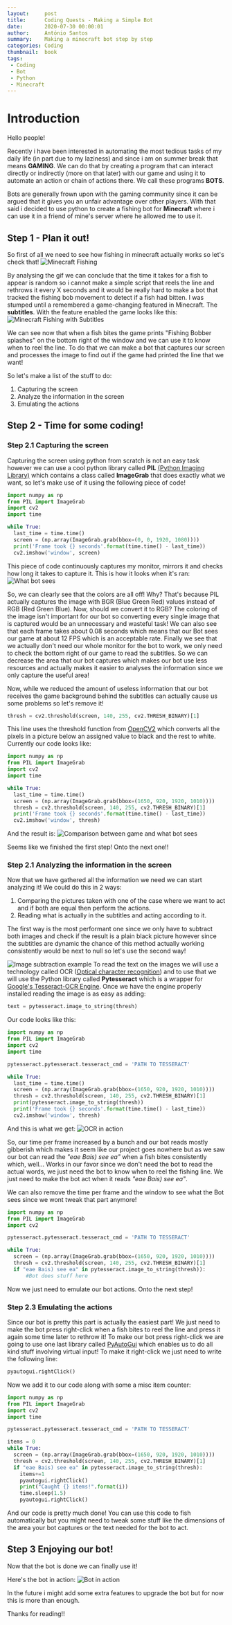 ```yaml
---
layout:     post
title:      Coding Quests - Making a Simple Bot
date:       2020-07-30 00:00:01
author:     António Santos
summary:    Making a minecraft bot step by step
categories: Coding
thumbnail:  book
tags:
 - Coding
 - Bot
 - Python
 - Minecraft
---
```


# Introduction

Hello people!

Recently i have been interested in automating the most tedious tasks of my daily life (in part due to my laziness) and since i am on summer break that means **GAMING**. We can do that by creating a program that can interact directly or indirectly (more on that later) with our game and using it to automate an action or chain of actions there. We call these programs **BOTS**.

Bots are generally frown upon with the gaming community since it can be argued that it gives you an unfair advantage over other players. With that said i decided to use python to create a fishing bot for **Minecraft** where i can use it in a friend of mine's server where he allowed me to use it.

## Step 1 - Plan it out!

So first of all we need to see how fishing in minecraft actually works so let's check that!
![Minecraft Fishing](https://raw.githubusercontent.com/antoniomsantos99/antoniomsantos99.github.io/master/assets/CodingQuests/1/1.gif)


By analysing the gif we can conclude that the time it takes for a fish to appear is random so i cannot make a simple script that reels the line and rethrows it every X seconds and it would be really hard to make a bot that tracked the fishing bob movement to detect if a fish had bitten. I was stumped until a remembered a game-changing featured in Minecraft. The **subtitles**. With the feature enabled the game looks like this:
![Minecraft Fishing with Subtitles](https://raw.githubusercontent.com/antoniomsantos99/antoniomsantos99.github.io/master/assets/CodingQuests/1/2.gif)

We can see now that when a fish bites the game prints "Fishing Bobber splashes" on the bottom right of the window and we can use it to know when to reel the line. To do that we can make a bot that captures our screen and processes the image to find out if the game had printed the line that we want!

So let's make a list of the stuff to do:

 1. Capturing the screen 
 2. Analyze the information in the screen
 3. Emulating the actions

## Step 2 - Time for some coding!
### Step 2.1 Capturing the screen
Capturing the screen using python from scratch is not an easy task however we can use a cool python library called **PIL** [(Python Imaging Library)](https://pypi.org/project/Pillow/) which contains a class called **ImageGrab** that does exactly what we want, so let's make use of it using the following piece of code!
```Python
import numpy as np  
from PIL import ImageGrab  
import cv2  
import time  

while True:
  last_time = time.time()    
  screen = (np.array(ImageGrab.grab(bbox=(0, 0, 1920, 1080))))  
  print('Frame took {} seconds'.format(time.time() - last_time))  
  cv2.imshow('window', screen)
```
This piece of code continuously captures my monitor, mirrors it and checks how long it takes to capture it. This is how it looks when it's ran:
![What bot sees](https://raw.githubusercontent.com/antoniomsantos99/antoniomsantos99.github.io/master/assets/CodingQuests/1/3.gif)


So, we can clearly see that the colors are all off! Why? That's because PIL actually captures the image with BGR (Blue Green Red) values instead of RGB (Red Green Blue). Now, should we convert it to RGB? The coloring of the image isn't important for our bot so converting every single image that is captured would be an unnecessary and wasteful task! 
We can also see that each frame takes about 0.08 seconds which means that our Bot sees our game at about 12 FPS which is an acceptable rate.
Finally we see that we actually don't need our whole monitor for the bot to work, we only need to check the bottom right of our game to read the subtitles. So we can decrease the area that our bot captures which makes our bot use less resources and actually makes it easier to analyses the information since we only capture the useful area!

Now, while we reduced the amount of useless information that our bot receives the game background behind the subtitles can actually cause us some problems so let's remove it!

```Python
thresh = cv2.threshold(screen, 140, 255, cv2.THRESH_BINARY)[1]
```
This line uses the threshold function from [OpenCV2](https://pypi.org/project/opencv-python/) which converts all the pixels in a picture below an assigned value to black and the rest to white. Currently our code looks like:

```Python
import numpy as np  
from PIL import ImageGrab  
import cv2  
import time  

while True:
  last_time = time.time()    
  screen = (np.array(ImageGrab.grab(bbox=(1650, 920, 1920, 1010))))
  thresh = cv2.threshold(screen, 140, 255, cv2.THRESH_BINARY)[1]  
  print('Frame took {} seconds'.format(time.time() - last_time))  
  cv2.imshow('window', thresh)
```
And the result is:
![Comparison between game and what bot sees](https://raw.githubusercontent.com/antoniomsantos99/antoniomsantos99.github.io/master/assets/CodingQuests/1/1.png)


Seems like we finished the first step! Onto the next one!!

### Step 2.1 Analyzing the information in the screen
Now that we have gathered all the information we need we can start analyzing it! We could do this in 2 ways:

 1. Comparing the pictures taken with one of the case where we want to act and if both are equal then perform the actions.
 2. Reading what is actually in the subtitles and acting according to it.

The first way is the most performant one since we only have to subtract both images and check if the result is a plain black picture however since the subtitles are dynamic the chance of this method actually working consistently would be next to null so let's use the second way!

![Image subtraction example](https://docs.opencv.org/3.4/Background_Subtraction_Tutorial_Scheme.png)
To read the text on the images we will use a technology called OCR ([Optical character recognition](https://en.wikipedia.org/wiki/Optical_character_recognition)) and to use that we will use the Python library called **Pytesseract** which is a wrapper for [Google's Tesseract-OCR Engine](https://github.com/tesseract-ocr/tesseract). Once we have the engine properly installed reading the image is as easy as adding:
```Python
text = pytesseract.image_to_string(thresh)
```
Our code looks like this:

```Python
import numpy as np  
from PIL import ImageGrab  
import cv2  
import time

pytesseract.pytesseract.tesseract_cmd = 'PATH TO TESSERACT'

while True:
  last_time = time.time()    
  screen = (np.array(ImageGrab.grab(bbox=(1650, 920, 1920, 1010))))
  thresh = cv2.threshold(screen, 140, 255, cv2.THRESH_BINARY)[1]
  print(pytesseract.image_to_string(thresh))  
  print('Frame took {} seconds'.format(time.time() - last_time))  
  cv2.imshow('window', thresh)
```
And this is what we get:
![OCR in action](https://raw.githubusercontent.com/antoniomsantos99/antoniomsantos99.github.io/master/assets/CodingQuests/1/4.gif)


So, our time per frame increased by a bunch and our bot reads mostly gibberish which makes it seem like our project goes nowhere but as we saw our bot can read the  *"eae Bais) see ea"* when a fish bites consistently which, well... Works in our favor since we don't need the bot to read the actual words, we just need the bot to know when to reel the fishing line. We just need to make the bot act when it reads *"eae Bais) see ea"*.

We can also remove the time per frame and the window to see what the Bot sees since we wont tweak that part anymore!

```Python
import numpy as np  
from PIL import ImageGrab  
import cv2  

pytesseract.pytesseract.tesseract_cmd = 'PATH TO TESSERACT'

while True:  
  screen = (np.array(ImageGrab.grab(bbox=(1650, 920, 1920, 1010))))
  thresh = cv2.threshold(screen, 140, 255, cv2.THRESH_BINARY)[1]
  if "eae Bais) see ea" in pytesseract.image_to_string(thresh)):
	  #Bot does stuff here  
```

Now we just need to emulate our bot actions. Onto the next step!

### Step 2.3 Emulating the actions
Since our bot is pretty this part is actually the easiest part! We just need to make the bot press right-click when a fish bites to reel the line and press it again some time later to rethrow it! To make our bot press right-click we are going to use one last library called [PyAutoGui](https://pypi.org/project/PyAutoGUI/) which enables us to do all kind stuff involving virtual input!
To make it right-click we just need to write the following line: 
```Python
pyautogui.rightClick()
```
Now we add it to our code along with some a misc item counter:

```Python
import numpy as np  
from PIL import ImageGrab  
import cv2
import time  

pytesseract.pytesseract.tesseract_cmd = 'PATH TO TESSERACT'

items = 0
while True:
  screen = (np.array(ImageGrab.grab(bbox=(1650, 920, 1920, 1010))))
  thresh = cv2.threshold(screen, 140, 255, cv2.THRESH_BINARY)[1]
  if "eae Bais) see ea" in pytesseract.image_to_string(thresh):
    items+=1
    pyautogui.rightClick()
    print("Caught {} items!".format(i))
    time.sleep(1.5)
    pyautogui.rightClick()

```

And our code is pretty much done! You can use this code to fish automatically but you might need to tweak some stuff like the dimensions of the area your bot captures or the text needed for the bot to act.


## Step 3 Enjoying our bot!

Now that the bot is done we can finally use it!

Here's the bot in action:
![Bot in action](https://raw.githubusercontent.com/antoniomsantos99/antoniomsantos99.github.io/master/assets/CodingQuests/1/5.gif)


In the future i might add some extra features to upgrade the bot but for now this is more than enough.

Thanks for reading!!